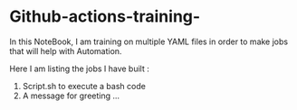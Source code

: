 # Github-actions-training-

In this NoteBook, I am training on multiple YAML files in order to make jobs that will help with Automation. 

Here I am listing the jobs I have built : 

1. Script.sh to execute a bash code
2. A message for greeting
...

